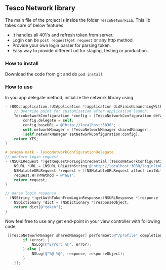 ## Tesco Network library

The main file of the project is inside the folder `TescoNetworkLib`. This lib takes care of below features

* It handles all 401's and refresh token from server.
* Login can be `post request`/`get request` or any http method.
* Provide your own login parser for parsing token.
* Easy way to provide different url for staging, testing or production.

### How to install

Download the code from git and do `pod install`

### How to use

In you app delegate method, initialize the network library using

```objective-c
- (BOOL)application:(UIApplication *)application didFinishLaunchingWithOptions:(NSDictionary *)launchOptions {
    // Override point for customization after application launch.
    TescoNetworkConfiguration *config = [TescoNetworkConfiguration defaultNetworkConfiguration];
        config.delegate = self;
        config.baseURL = @"http://localhost:3030";
        self.networkManager = [TescoNetworkManager sharedManager];
        [self.networkManager setNetworkConfiguration:config];
    return YES;
}

# pragma mark - TescoNetworkConfigurationDelegate
// perform login request
- (NSURLRequest *)getRequestForLoginCredential:(TescoNetworkConfiguration *)config {
    NSURL *URL = [NSURL URLWithString:@"http://localhost:3030/login?token=abcd1234"];
    NSMutableURLRequest *request = [[NSMutableURLRequest alloc] initWithURL:URL];
    request.HTTPMethod = @"GET";
    return request;
}

// parse login response
- (NSString *)getAuthTokenFromLoginResponse:(NSURLResponse *)response  responseObject:(id)responseObject {
    NSDictionary *dict = (NSDictionary *)responseObject;
    return dict[@"token"];
}

```

Now feel free to use any get end-point in your view controller with following code

```objective-c
 [[TescoNetworkManager sharedManager] performGet:@"/profile" completionHandler:^(NSURLResponse *response, id responseObject, NSError *error) {
        if (error) {
            NSLog(@"Error: %@", error);
        } else {
            NSLog(@"%@ %@", response, responseObject);
        }
    }];
```
